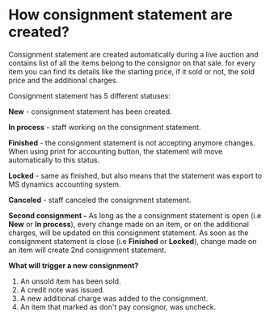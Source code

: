 # How consignment statement are created?

Consignment statement are created automatically during a live auction and contains list of all the items belong to the consignor on that sale. for every item you can find its details like the starting price, if it sold or not, the sold price and the additional charges.

Consignment statement has 5 different statuses: 

**New** - consignment statement has been created.

**In process** - staff working on the consignment statement.

**Finished** - the consignment statement is not accepting anymore changes. When using  print for accounting button, the statement will move automatically to this status.

**Locked** - same as finished, but also means that the statement was export to MS dynamics accounting system.  

**Canceled** - staff canceled the consignment statement.

**Second consignment -**  As long as the a consignment statement is open \(i.e **New** or **In process**\), every change made on an item, or on the additional charges, will be updated on this consignment statement. As soon as the consignment statement is close \(i.e **Finished** or **Locked**\), change made on an item will create 2nd consignment statement.

**What will trigger a new consignment?**

1. An unsold item has been sold.
2. A credit note was issued.
3. A new additional charge was added to the consignment. 
4. An item that marked as don't pay consignor, was uncheck.

